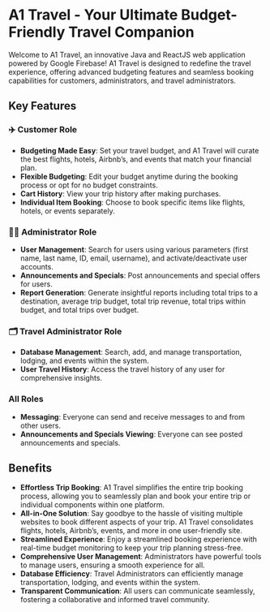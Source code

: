 # A1 Travel - Your Ultimate Budget-Friendly Travel Companion

Welcome to A1 Travel, an innovative Java and ReactJS web application powered by Google Firebase! A1 Travel is designed to redefine the travel experience, offering advanced budgeting features and seamless booking capabilities for customers, administrators, and travel administrators.

## Key Features

### ✈️ Customer Role
- **Budgeting Made Easy**: Set your travel budget, and A1 Travel will curate the best flights, hotels, Airbnb’s, and events that match your financial plan.
- **Flexible Budgeting**: Edit your budget anytime during the booking process or opt for no budget constraints.
- **Cart History**: View your trip history after making purchases.
- **Individual Item Booking**: Choose to book specific items like flights, hotels, or events separately.

### 👨‍💻 Administrator Role
- **User Management**: Search for users using various parameters (first name, last name, ID, email, username), and activate/deactivate user accounts.
- **Announcements and Specials**: Post announcements and special offers for users.
- **Report Generation**: Generate insightful reports including total trips to a destination, average trip budget, total trip revenue, total trips within budget, and total trips over budget.

### 🗂️ Travel Administrator Role
- **Database Management**: Search, add, and manage transportation, lodging, and events within the system.
- **User Travel History**: Access the travel history of any user for comprehensive insights.

### All Roles
- **Messaging**: Everyone can send and receive messages to and from other users.
- **Announcements and Specials Viewing**: Everyone can see posted announcements and specials.

## Benefits

- **Effortless Trip Booking**: A1 Travel simplifies the entire trip booking process, allowing you to seamlessly plan and book your entire trip or individual components within one platform.
- **All-in-One Solution**: Say goodbye to the hassle of visiting multiple websites to book different aspects of your trip. A1 Travel consolidates flights, hotels, Airbnb’s, events, and more in one user-friendly site.
- **Streamlined Experience**: Enjoy a streamlined booking experience with real-time budget monitoring to keep your trip planning stress-free.
- **Comprehensive User Management**: Administrators have powerful tools to manage users, ensuring a smooth experience for all.
- **Database Efficiency**: Travel Administrators can efficiently manage transportation, lodging, and events within the system.
- **Transparent Communication**: All users can communicate seamlessly, fostering a collaborative and informed travel community.
